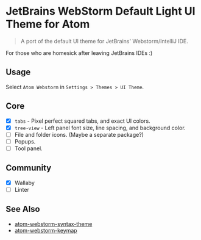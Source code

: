 # JetBrains WebStorm Default Light UI Theme for Atom

> A port of the default UI theme for JetBrains' Webstorm/IntelliJ IDE.

For those who are homesick after leaving JetBrains IDEs :)

## Usage

Select `Atom Webstorm` in `Settings > Themes > UI Theme`.

## Core

- [x] `tabs` - Pixel perfect squared tabs, and exact UI colors.
- [x] `tree-view` - Left panel font size, line spacing, and background color.
- [ ] File and folder icons. (Maybe a separate package?)
- [ ] Popups.
- [ ] Tool panel.

## Community

- [x] Wallaby
- [ ] Linter

## See Also

- [atom-webstorm-syntax-theme](https://github.com/vjpr/atom-webstorm-syntax-theme)
- [atom-webstorm-keymap](https://github.com/vjpr/atom-webstorm-keymap)

